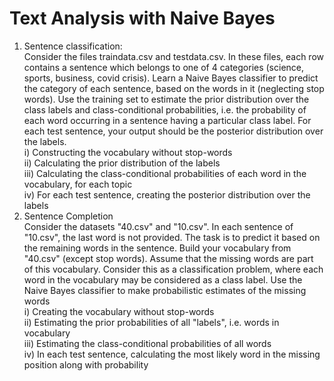 # Text Analysis with Naive Bayes
1) Sentence classification: <br/>
Consider the files traindata.csv and testdata.csv. In these files, each row contains a sentence which belongs to one of 4 categories (science, sports, business, covid crisis). Learn a Naive Bayes classifier to predict the category of each sentence, based on the words in it (neglecting stop words). Use the training set to estimate the prior distribution over the class labels and class-conditional probabilities, i.e. the probability of each word occurring in a sentence having a particular class label. For each test sentence, your output should be the posterior distribution over the labels.<br/>
i) Constructing the vocabulary without stop-words<br/>
ii) Calculating the prior distribution of the labels<br/>
iii) Calculating the class-conditional probabilities of each word in the vocabulary, for each topic<br/>
iv) For each test sentence, creating the posterior distribution over the labels<br/>
2) Sentence Completion<br/>
Consider the datasets "40.csv" and "10.csv". In each sentence of "10.csv", the last word is not provided. The task is to predict it based on the remaining words in the sentence. Build your vocabulary from "40.csv" (except stop words). Assume that the missing words are part of this vocabulary. Consider this as a classification problem, where each word in the vocabulary may be considered as a class label. Use the Naive Bayes classifier to make probabilistic estimates of the missing words<br/>
i) Creating the vocabulary without stop-words <br/>
ii) Estimating the prior probabilities of all "labels", i.e. words in vocabulary <br/>
iii) Estimating the class-conditional probabilities of all words <br/>
iv) In each test sentence, calculating the most likely word in the missing position along with probability
